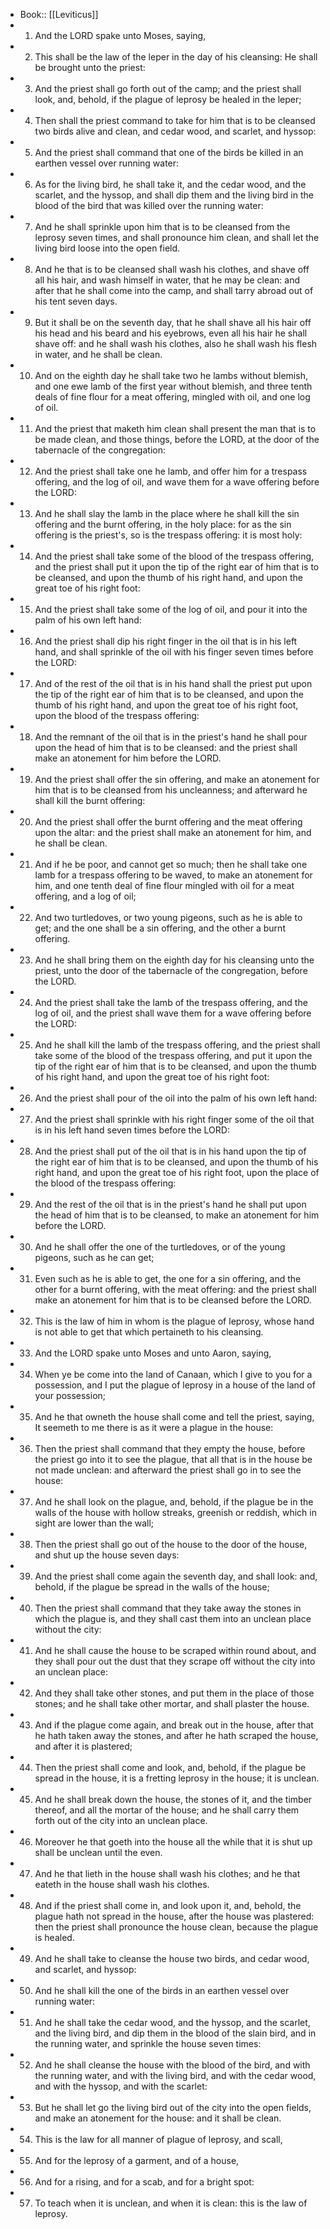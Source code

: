 - Book:: [[Leviticus]]
- 1. And the LORD spake unto Moses, saying,
- 2. This shall be the law of the leper in the day of his cleansing: He shall be brought unto the priest:
- 3. And the priest shall go forth out of the camp; and the priest shall look, and, behold, if the plague of leprosy be healed in the leper;
- 4. Then shall the priest command to take for him that is to be cleansed two birds alive and clean, and cedar wood, and scarlet, and hyssop:
- 5. And the priest shall command that one of the birds be killed in an earthen vessel over running water:
- 6. As for the living bird, he shall take it, and the cedar wood, and the scarlet, and the hyssop, and shall dip them and the living bird in the blood of the bird that was killed over the running water:
- 7. And he shall sprinkle upon him that is to be cleansed from the leprosy seven times, and shall pronounce him clean, and shall let the living bird loose into the open field.
- 8. And he that is to be cleansed shall wash his clothes, and shave off all his hair, and wash himself in water, that he may be clean: and after that he shall come into the camp, and shall tarry abroad out of his tent seven days.
- 9. But it shall be on the seventh day, that he shall shave all his hair off his head and his beard and his eyebrows, even all his hair he shall shave off: and he shall wash his clothes, also he shall wash his flesh in water, and he shall be clean.
- 10. And on the eighth day he shall take two he lambs without blemish, and one ewe lamb of the first year without blemish, and three tenth deals of fine flour for a meat offering, mingled with oil, and one log of oil.
- 11. And the priest that maketh him clean shall present the man that is to be made clean, and those things, before the LORD, at the door of the tabernacle of the congregation:
- 12. And the priest shall take one he lamb, and offer him for a trespass offering, and the log of oil, and wave them for a wave offering before the LORD:
- 13. And he shall slay the lamb in the place where he shall kill the sin offering and the burnt offering, in the holy place: for as the sin offering is the priest's, so is the trespass offering: it is most holy:
- 14. And the priest shall take some of the blood of the trespass offering, and the priest shall put it upon the tip of the right ear of him that is to be cleansed, and upon the thumb of his right hand, and upon the great toe of his right foot:
- 15. And the priest shall take some of the log of oil, and pour it into the palm of his own left hand:
- 16. And the priest shall dip his right finger in the oil that is in his left hand, and shall sprinkle of the oil with his finger seven times before the LORD:
- 17. And of the rest of the oil that is in his hand shall the priest put upon the tip of the right ear of him that is to be cleansed, and upon the thumb of his right hand, and upon the great toe of his right foot, upon the blood of the trespass offering:
- 18. And the remnant of the oil that is in the priest's hand he shall pour upon the head of him that is to be cleansed: and the priest shall make an atonement for him before the LORD.
- 19. And the priest shall offer the sin offering, and make an atonement for him that is to be cleansed from his uncleanness; and afterward he shall kill the burnt offering:
- 20. And the priest shall offer the burnt offering and the meat offering upon the altar: and the priest shall make an atonement for him, and he shall be clean.
- 21. And if he be poor, and cannot get so much; then he shall take one lamb for a trespass offering to be waved, to make an atonement for him, and one tenth deal of fine flour mingled with oil for a meat offering, and a log of oil;
- 22. And two turtledoves, or two young pigeons, such as he is able to get; and the one shall be a sin offering, and the other a burnt offering.
- 23. And he shall bring them on the eighth day for his cleansing unto the priest, unto the door of the tabernacle of the congregation, before the LORD.
- 24. And the priest shall take the lamb of the trespass offering, and the log of oil, and the priest shall wave them for a wave offering before the LORD:
- 25. And he shall kill the lamb of the trespass offering, and the priest shall take some of the blood of the trespass offering, and put it upon the tip of the right ear of him that is to be cleansed, and upon the thumb of his right hand, and upon the great toe of his right foot:
- 26. And the priest shall pour of the oil into the palm of his own left hand:
- 27. And the priest shall sprinkle with his right finger some of the oil that is in his left hand seven times before the LORD:
- 28. And the priest shall put of the oil that is in his hand upon the tip of the right ear of him that is to be cleansed, and upon the thumb of his right hand, and upon the great toe of his right foot, upon the place of the blood of the trespass offering:
- 29. And the rest of the oil that is in the priest's hand he shall put upon the head of him that is to be cleansed, to make an atonement for him before the LORD.
- 30. And he shall offer the one of the turtledoves, or of the young pigeons, such as he can get;
- 31. Even such as he is able to get, the one for a sin offering, and the other for a burnt offering, with the meat offering: and the priest shall make an atonement for him that is to be cleansed before the LORD.
- 32. This is the law of him in whom is the plague of leprosy, whose hand is not able to get that which pertaineth to his cleansing.
- 33. And the LORD spake unto Moses and unto Aaron, saying,
- 34. When ye be come into the land of Canaan, which I give to you for a possession, and I put the plague of leprosy in a house of the land of your possession;
- 35. And he that owneth the house shall come and tell the priest, saying, It seemeth to me there is as it were a plague in the house:
- 36. Then the priest shall command that they empty the house, before the priest go into it to see the plague, that all that is in the house be not made unclean: and afterward the priest shall go in to see the house:
- 37. And he shall look on the plague, and, behold, if the plague be in the walls of the house with hollow streaks, greenish or reddish, which in sight are lower than the wall;
- 38. Then the priest shall go out of the house to the door of the house, and shut up the house seven days:
- 39. And the priest shall come again the seventh day, and shall look: and, behold, if the plague be spread in the walls of the house;
- 40. Then the priest shall command that they take away the stones in which the plague is, and they shall cast them into an unclean place without the city:
- 41. And he shall cause the house to be scraped within round about, and they shall pour out the dust that they scrape off without the city into an unclean place:
- 42. And they shall take other stones, and put them in the place of those stones; and he shall take other mortar, and shall plaster the house.
- 43. And if the plague come again, and break out in the house, after that he hath taken away the stones, and after he hath scraped the house, and after it is plastered;
- 44. Then the priest shall come and look, and, behold, if the plague be spread in the house, it is a fretting leprosy in the house; it is unclean.
- 45. And he shall break down the house, the stones of it, and the timber thereof, and all the mortar of the house; and he shall carry them forth out of the city into an unclean place.
- 46. Moreover he that goeth into the house all the while that it is shut up shall be unclean until the even.
- 47. And he that lieth in the house shall wash his clothes; and he that eateth in the house shall wash his clothes.
- 48. And if the priest shall come in, and look upon it, and, behold, the plague hath not spread in the house, after the house was plastered: then the priest shall pronounce the house clean, because the plague is healed.
- 49. And he shall take to cleanse the house two birds, and cedar wood, and scarlet, and hyssop:
- 50. And he shall kill the one of the birds in an earthen vessel over running water:
- 51. And he shall take the cedar wood, and the hyssop, and the scarlet, and the living bird, and dip them in the blood of the slain bird, and in the running water, and sprinkle the house seven times:
- 52. And he shall cleanse the house with the blood of the bird, and with the running water, and with the living bird, and with the cedar wood, and with the hyssop, and with the scarlet:
- 53. But he shall let go the living bird out of the city into the open fields, and make an atonement for the house: and it shall be clean.
- 54. This is the law for all manner of plague of leprosy, and scall,
- 55. And for the leprosy of a garment, and of a house,
- 56. And for a rising, and for a scab, and for a bright spot:
- 57. To teach when it is unclean, and when it is clean: this is the law of leprosy.
